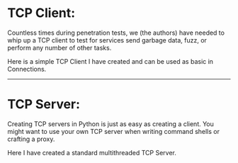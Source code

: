 # TCP Client:

Countless times during penetration tests, we (the authors) have needed to whip up a TCP client to test for services send garbage data, fuzz, or perform any number of other tasks.

Here is a simple TCP Client I have created and can be used as basic in Connections.

***

# TCP Server:

Creating TCP servers in Python is just as easy as creating a client. You might want to use your own TCP server when writing command shells or crafting a proxy.

Here I have created a standard multithreaded TCP Server.
